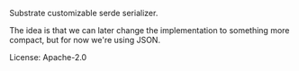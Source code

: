 Substrate customizable serde serializer.

The idea is that we can later change the implementation
to something more compact, but for now we're using JSON.

License: Apache-2.0